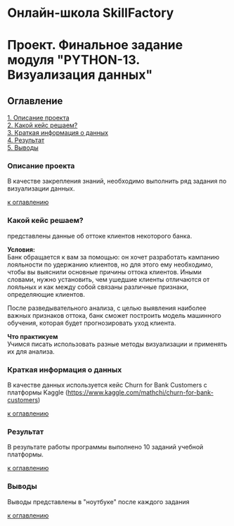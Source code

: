 # Онлайн-школа SkillFactory
# Проект.  Финальное задание модуля "PYTHON-13. Визуализация данных"

## Оглавление  
[1. Описание проекта](README.md#Описание-проекта)  
[2. Какой кейс решаем?](README.md#Какой-кейс-решаем)  
[3. Краткая информация о данных](README.md#Краткая-информация-о-данных)  
[4. Результат](README.md#Результат)    
[5. Выводы](README.md#Выводы) 

### Описание проекта    
В качестве закрепления знаний, необходимо выполнить ряд задания по визуализации данных.

[к оглавлению](README.md#Оглавление)


### Какой кейс решаем?    
 представлены данные об оттоке клиентов некоторого банка.

**Условия:**  
Банк обращается к вам за помощью: он хочет разработать кампанию лояльности по удержанию клиентов, но для этого ему необходимо, чтобы вы выяснили основные причины оттока клиентов. Иными словами, нужно установить, чем ушедшие клиенты отличаются от лояльных и как между собой связаны различные признаки, определяющие клиентов.

После разведывательного анализа, с целью выявления наиболее важных признаков оттока, банк сможет построить модель машинного обучения, которая будет прогнозировать уход клиента. 

**Что практикуем**     
Учимся писать использовать разные методы визуализации и применять их для анализа.


### Краткая информация о данных
В качестве данных используется кейс Churn for Bank Customers с платформы Kaggle
(https://www.kaggle.com/mathchi/churn-for-bank-customers)
  
[к оглавлению](README.md#Оглавление)


### Результат
В результате работы программы выполнено 10 заданий учебной платформы.

[к оглавлению](README.md#Оглавление)


### Выводы
Выводы представлены в "ноутбуке" после каждого задания

[к оглавлению](README.md#Оглавление)